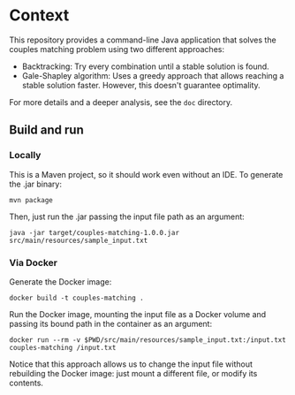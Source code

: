 # Context

This repository provides a command-line Java application that solves
the couples matching problem using two different approaches:

- Backtracking: Try every combination until a stable solution is found.
- Gale-Shapley algorithm: Uses a greedy approach that allows reaching
a stable solution faster. However, this doesn't guarantee optimality.

For more details and a deeper analysis, see the `doc` directory.

## Build and run

### Locally

This is a Maven project, so it should work even without an IDE.
To generate the .jar binary:

```
mvn package 
```

Then, just run the .jar passing the input file path as an argument:

```
java -jar target/couples-matching-1.0.0.jar src/main/resources/sample_input.txt 
```

### Via Docker

Generate the Docker image:

```
docker build -t couples-matching .
```

Run the Docker image, mounting the input file as a Docker volume and
passing its bound path in the container as an argument:

```
docker run --rm -v $PWD/src/main/resources/sample_input.txt:/input.txt couples-matching /input.txt
```

Notice that this approach allows us to change the input file
without rebuilding the Docker image: just mount a different file,
or modify its contents.
